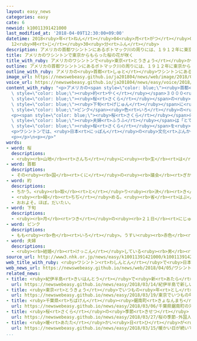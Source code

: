 ```yaml
---
layout: easy_news
categories: easy
cate: 6
newsid: k10011391421000
last_modified_at: '2018-04-09T12:30:00+09:00'
datetime: 2018<ruby>年<rt>ねん</rt></ruby>04<ruby>月<rt>がつ</rt></ruby>09<ruby>日<rt>にち</rt></ruby>
  12<ruby>時<rt>じ</rt></ruby>30<ruby>分<rt>ふん</rt></ruby>
description: アメリカの首都ワシントンにあるポトマック川の周りには、１９１２年に東京からもらった約３０００本の桜の木があります。
title: アメリカのワシントンで東京からもらった桜の花が咲く
title_with_ruby: アメリカのワシントンで<ruby>東京<rt>とうきょう</rt></ruby>からもらった<ruby>桜<rt>さくら</rt></ruby>の<ruby>花<rt>はな</rt></ruby>が<ruby>咲<rt>さ</rt></ruby>く
outline: アメリカの首都ワシントンにあるポトマック川の周りには、１９１２年に東京からもらった約３０００本の桜の木があります。
outline_with_ruby: アメリカの<ruby>首都<rt>しゅと</rt></ruby>ワシントンにあるポトマック<ruby>川<rt>がわ</rt></ruby>の<ruby>周<rt>まわ</rt></ruby>りには、１９１２<ruby>年<rt>ねん</rt></ruby>に<ruby>東京<rt>とうきょう</rt></ruby>からもらった<ruby>約<rt>やく</rt></ruby>３０００<ruby>本<rt>ぼん</rt></ruby>の<ruby>桜<rt>さくら</rt></ruby>の<ruby>木<rt>き</rt></ruby>があります。
image_url: https://newswebeasy.github.io/ja201804/news/web/image/2018/04/05/K10011391421_1804051009_1804051024_01_02.jpg
voice_url: https://newswebeasy.github.io/ja201804/news/easy/voice/2018/04/09/k10011391421000.mp4
content_with_ruby: "<p>アメリカの<span style=\"color: blue;\"><ruby>首都<rt>しゅと</rt></ruby></span>ワシントンにあるポトマック<ruby>川<rt>がわ</rt></ruby>の<ruby>周<rt>まわ</rt></ruby>りには、１９１２<ruby>年<rt>ねん</rt></ruby>に<ruby>東京<rt>とうきょう</rt></ruby>からもらった<span\
  \ style=\"color: blue;\"><ruby>約<rt>やく</rt></ruby></span>３０００<ruby>本<rt>ぼん</rt></ruby>の<span\
  \ style=\"color: blue;\"><ruby>桜<rt>さくら</rt></ruby></span>の<ruby>木<rt>き</rt></ruby>があります。<ruby>今年<rt>ことし</rt></ruby>は<ruby>先月<rt>せんげつ</rt></ruby><span\
  \ style=\"color: blue;\"><ruby>下旬<rt>げじゅん</rt></ruby></span>に<ruby>雪<rt>ゆき</rt></ruby>が<ruby>降<rt>ふ</rt></ruby>っていつもより<ruby>遅<rt>おそ</rt></ruby>くなりましたが、きれいな<span\
  \ style=\"color: blue;\">ピンク</span><ruby>色<rt>いろ</rt></ruby>の<ruby>花<rt>はな</rt></ruby>が<ruby>咲<rt>さ</rt></ruby>きました。</p>\n\
  <p><span style=\"color: blue;\"><ruby>桜<rt>さくら</rt></ruby></span>の<ruby>木<rt>き</rt></ruby>の<ruby>下<rt>した</rt></ruby>では、たくさんの<ruby>人<rt>ひと</rt></ruby>が<ruby>散歩<rt>さんぽ</rt></ruby>したり、<ruby>写真<rt>しゃしん</rt></ruby>を<ruby>撮<rt>と</rt></ruby>ったりして<ruby>楽<rt>たの</rt></ruby>しんでいました。サウスカロライナ<ruby>州<rt>しゅう</rt></ruby>から<ruby>来<rt>き</rt></ruby>た<span\
  \ style=\"color: blue;\"><ruby>夫婦<rt>ふうふ</rt></ruby></span>は「とても<ruby>美<rt>うつく</rt></ruby>しいです。<span\
  \ style=\"color: blue;\"><ruby>桜<rt>さくら</rt></ruby></span>を<ruby>見<rt>み</rt></ruby>ると、<ruby>日本<rt>にっぽん</rt></ruby>とアメリカの<ruby>関係<rt>かんけい</rt></ruby>がとても<ruby>強<rt>つよ</rt></ruby>いことがわかります」と<ruby>話<rt>はな</rt></ruby>していました。</p>\n\
  <p>ワシントンでは、<ruby>日本<rt>にっぽん</rt></ruby>の<ruby>文化<rt>ぶんか</rt></ruby>などを<ruby>紹介<rt>しょうかい</rt></ruby>する「<ruby>桜祭<rt>さくらまつ</rt></ruby>り」を<ruby>行<rt>おこな</rt></ruby>っています。<ruby>今月<rt>こんげつ</rt></ruby>１５<ruby>日<rt>にち</rt></ruby>までに１５０<ruby>万<rt>まん</rt></ruby><ruby>人<rt>にん</rt></ruby>ぐらい<ruby>来<rt>く</rt></ruby>ると<ruby>考<rt>かんが</rt></ruby>えられています。</p>\n\
  <p></p>\n<p></p>"
words:
- word: 桜
  descriptions:
  - <ruby><rb>山地</rb><rt>さんち</rt></ruby>に<ruby><rb>生</rb><rt>は</rt></ruby>え、<ruby><rb>公園</rb><rt>こうえん</rt></ruby>や<ruby><rb>庭</rb><rt>にわ</rt></ruby>にも<ruby><rb>植</rb><rt>う</rt></ruby>える<ruby><rb>木</rb><rt>き</rt></ruby>。ソメイヨシノ・シダレザクラ・ヤマザクラなど<ruby><rb>種類</rb><rt>しゅるい</rt></ruby>が<ruby><rb>多</rb><rt>おお</rt></ruby>い。<ruby><rb>春</rb><rt>はる</rt></ruby>、うすもも<ruby><rb>色</rb><rt>いろ</rt></ruby>の<ruby><rb>美</rb><rt>うつく</rt></ruby>しい<ruby><rb>花</rb><rt>はな</rt></ruby>が<ruby><rb>咲</rb><rt>さ</rt></ruby>く。<ruby><rb>日本</rb><rt>にっぽん</rt></ruby>の「<ruby><rb>国花</rb><rt>こっか</rt></ruby>」とされる。
- word: 首都
  descriptions:
  - その<ruby><rb>国</rb><rt>くに</rt></ruby>の<ruby><rb>議会</rb><rt>ぎかい</rt></ruby>や<ruby><rb>中心</rb><rt>ちゅうしん</rt></ruby>になる<ruby><rb>役所</rb><rt>やくしょ</rt></ruby>のある<ruby><rb>都市</rb><rt>とし</rt></ruby>。<ruby><rb>日本</rb><rt>にっぽん</rt></ruby>の<ruby><rb>東京</rb><rt>とうきょう</rt></ruby>、アメリカのワシントンなど。<ruby><rb>首府</rb><rt>しゅふ</rt></ruby>。
- word: 約
  descriptions:
  - ちかう。<ruby><rb>取</rb><rt>と</rt></ruby>り<ruby><rb>決</rb><rt>き</rt></ruby>める。
  - <ruby><rb>縮</rb><rt>ちぢ</rt></ruby>める。<ruby><rb>省</rb><rt>はぶ</rt></ruby>く。<ruby><rb>簡単</rb><rt>かんたん</rt></ruby>にする。
  - おおよそ。ほぼ。だいたい。
- word: 下旬
  descriptions:
  - <ruby><rb>月</rb><rt>つき</rt></ruby>の<ruby><rb>２１日</rb><rt>にじゅういちにち</rt></ruby>から<ruby><rb>終</rb><rt>お</rt></ruby>わりまでの、<ruby><rb>約１０日間</rb><rt>やくとおかかん</rt></ruby>。
- word: ピンク
  descriptions:
  - もも<ruby><rb>色</rb><rt>いろ</rt></ruby>。うすい<ruby><rb>赤色</rb><rt>あかいろ</rt></ruby>。
- word: 夫婦
  descriptions:
  - <ruby><rb>結婚</rb><rt>けっこん</rt></ruby>している<ruby><rb>男</rb><rt>おとこ</rt></ruby>の<ruby><rb>人</rb><rt>ひと</rt></ruby>と<ruby><rb>女</rb><rt>おんな</rt></ruby>の<ruby><rb>人</rb><rt>ひと</rt></ruby>。<ruby><rb>夫</rb><rt>おっと</rt></ruby>と<ruby><rb>妻</rb><rt>つま</rt></ruby>。
source_url: http://www3.nhk.or.jp/news/easy/k10011391421000/k10011391421000.html
web_title_with_ruby: <ruby>ワシントン<rt>わしんとん</rt></ruby>で<ruby>日本<rt>にっぽん</rt></ruby>から<ruby>寄贈<rt>きぞう</rt></ruby>の<ruby>桜<rt>さくら</rt></ruby>が<ruby>見頃<rt>みごろ</rt></ruby>
web_news_url: https://newswebeasy.github.io/news/web/2018/04/05/ワシントンで日本から寄贈の桜が見頃
related_news:
- title: <ruby>紀伊半島<rt>きいはんとう</rt></ruby>で<ruby>新<rt>あたら</rt></ruby>しい<ruby>野生<rt>やせい</rt></ruby>の<ruby>桜<rt>さくら</rt></ruby>が<ruby>見<rt>み</rt></ruby>つかる
  url: https://newswebeasy.github.io/news/easy/2018/03/14/紀伊半島で新しい野生の桜が見つかる
- title: <ruby>東京<rt>とうきょう</rt></ruby>でいつもの<ruby>年<rt>とし</rt></ruby>より<ruby>９日<rt>ここのか</rt></ruby><ruby>早<rt>はや</rt></ruby>く<ruby>桜<rt>さくら</rt></ruby>が<ruby>咲<rt>さ</rt></ruby>き<ruby>始<rt>はじ</rt></ruby>める
  url: https://newswebeasy.github.io/news/easy/2018/03/19/東京でいつもの年より9日早く桜が咲き始める
- title: <ruby>千葉県<rt>ちばけん</rt></ruby><ruby>鋸南町<rt>きょなんまち</rt></ruby>の「<ruby>河津桜<rt>かわづざくら</rt></ruby>」がきれいに<ruby>咲<rt>さ</rt></ruby>く
  url: https://newswebeasy.github.io/news/easy/2018/03/06/千葉県鋸南町の河津桜がきれいに咲く
- title: <ruby>桜<rt>さくら</rt></ruby>の<ruby>季節<rt>きせつ</rt></ruby>　<ruby>外国人<rt>がいこくじん</rt></ruby>も<ruby>花見<rt>はなみ</rt></ruby>を<ruby>楽<rt>たの</rt></ruby>しむ
  url: https://newswebeasy.github.io/news/easy/2018/03/27/桜の季節-外国人も花見を楽しむ
- title: <ruby>暖<rt>あたた</rt></ruby>かい<ruby>日<rt>ひ</rt></ruby>が<ruby>続<rt>つづ</rt></ruby>いて<ruby>桜<rt>さくら</rt></ruby>が<ruby>咲<rt>さ</rt></ruby>く<ruby>日<rt>ひ</rt></ruby>が<ruby>早<rt>はや</rt></ruby>くなりそう
  url: https://newswebeasy.github.io/news/easy/2018/03/15/暖かい日が続いて桜が咲く日が早くなりそう
...
```

